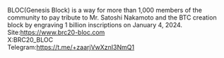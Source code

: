 BLOC(Genesis Block) is a way for more than 1,000 members of the community to pay tribute to Mr. Satoshi Nakamoto and the BTC creation block by engraving 1 billion inscriptions on January 4, 2024.  
Site:https://www.brc20-bloc.com  
X:BRC20_BLOC  
Telegram:https://t.me/+zaarjVwXznI3NmQ1  
